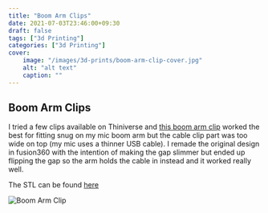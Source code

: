 ```yaml
---
title: "Boom Arm Clips"
date: 2021-07-03T23:46:00+09:30
draft: false
tags: ["3d Printing"]
categories: ["3d Printing"]
cover:
    image: "/images/3d-prints/boom-arm-clip-cover.jpg"
    alt: "alt text"
    caption: ""
---
```


## Boom Arm Clips
I tried a few clips available on Thiniverse and [this boom arm clip](https://www.thingiverse.com/thing:5029672) worked the best for fitting snug on my mic boom arm but the cable clip part was too wide on top (my mic uses a thinner USB cable). I remade the original design in fusion360 with the intention of making the gap slimmer but ended up flipping the gap so the arm holds the cable in instead and it worked really well.

The STL can be found [here](https://www.thingiverse.com/thing:5275446) 

![Boom Arm Clip](/images/3d-prints/boom-arm-clip-1.jpg)

